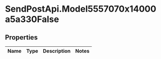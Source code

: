 # SendPostApi.Model5557070x14000a5a330False

## Properties
Name | Type | Description | Notes
------------ | ------------- | ------------- | -------------


